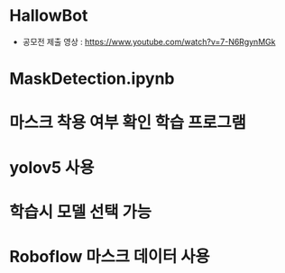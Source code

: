 # HallowBot
- 공모전 제출 영상 : https://www.youtube.com/watch?v=7-N6RgynMGk

# MaskDetection.ipynb

# 마스크 착용 여부 확인 학습 프로그램

# yolov5 사용

# 학습시 모델 선택 가능
# Roboflow 마스크 데이터 사용
